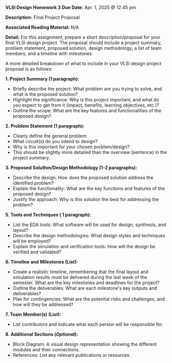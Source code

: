 **VLSI Design
Homework 3
Due Date:** Apr. 1, 2025 @ 12:45 pm

**Description:** Final Project Proposal

**Associated Reading Material:** N/A

**Detail:** For this assignment, prepare a short description/proposal for your final VLSI design
project. The proposal should include a project summary, problem statement, proposed solution,
design methodology, a list of team members, and a timeline with milestones.

A more detailed breakdown of what to include in your VLSI design project proposal is as follows:

**1. Project Summary (1 paragraph):**
- Briefly describe the project: What problem are you trying to solve, and what is the proposed solution?
- Highlight the significance: Why is this project important, and what do you expect to get from it (impact, benefits, learning objectives, etc.)?
- Outline the scope: What are the key features and functionalities of the proposed design?

**2. Problem Statement (1 paragraph):**
- Clearly define the general problem
- What circuit(s) do you intend to design? 
- Why is this important for your chosen problem/design?
- This should be slightly more detailed than the overview (sentence) in the project summary.

**3. Proposed Solu9on/Design Methodology (1-2 paragraphs):**
- Describe the design. How does the proposed solution address the identified problem?
- Explain the functionality: What are the key functions and features of the proposed design?
- Justify the approach: Why is this solution the best for addressing the problem?

**5. Tools and Techniques ( 1 paragraph):**
- List the EDA tools: What software will be used for design, synthesis, and layout?
- Describe the design methodologies: What design styles and techniques will be employed?
- Explain the simulation and verification tools: How will the design be verified and validated?

**6. Timeline and Milestones (List):**
- Create a realistic timeline, remembering that the final layout and simulation results must be delivered during the last week of the semester. What are the key milestones and deadlines for the project?
- Outline the deliverables: What are each milestone's key outputs and deliverables?
- Plan for contingencies: What are the potential risks and challenges, and how will they be addressed?

**7. Team Member(s) (List):**
- List contributors and indicate what each person will be responsible for.

**8. Additional Sections (*Optional*):**
- Block Diagram: A visual design representation showing the different modules and their connections.
- References: List any relevant publications or resources.


